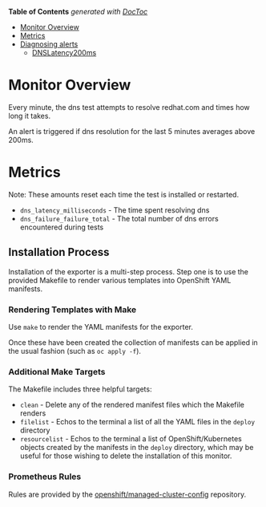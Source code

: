 <!-- START doctoc generated TOC please keep comment here to allow auto update -->
<!-- DON'T EDIT THIS SECTION, INSTEAD RE-RUN doctoc TO UPDATE -->
**Table of Contents**  *generated with [DocToc](https://github.com/thlorenz/doctoc)*

- [Monitor Overview](#monitor-overview)
- [Metrics](#metrics)
- [Diagnosing alerts](#diagnosing-alerts)
  - [DNSLatency200ms](#dnslatency200ms)

<!-- END doctoc generated TOC please keep comment here to allow auto update -->


<!-- Install doctoc with `npm install -g doctoc`  then `doctoc readme.md --github` -->

# Monitor Overview

Every minute, the dns test attempts to resolve redhat.com and times how long it takes.

An alert is triggered if dns resolution for the last 5 minutes averages above 200ms.

# Metrics

Note: These amounts reset each time the test is installed or restarted.
- `dns_latency_milliseconds` - The time spent resolving dns
- `dns_failure_failure_total` - The total number of dns errors encountered during tests

## Installation Process

Installation of the exporter is a multi-step process. Step one is to use the provided Makefile to render various templates into OpenShift YAML manifests.

### Rendering Templates with Make

Use `make` to render the YAML manifests for the exporter.

Once these have been created the collection of manifests can be applied in the usual fashion (such as `oc apply -f`).

### Additional Make Targets

The Makefile includes three helpful targets:

* `clean` - Delete any of the rendered manifest files which the Makefile renders
* `filelist` - Echos to the terminal a list of all the YAML files in the `deploy` directory
* `resourcelist` - Echos to the terminal a list of OpenShift/Kubernetes objects created by the manifests in the `deploy` directory, which may be useful for those wishing to delete the installation of this monitor.

### Prometheus Rules

Rules are provided by the [openshift/managed-cluster-config](https://github.com/openshift/managed-cluster-config) repository.
